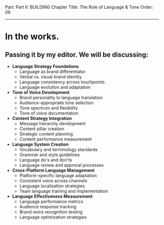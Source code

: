 Part: Part II: BUILDING
Chapter Title: The Role of Language & Tone
Order: 09

---

# In the works.

## Passing it by my editor. We will be discussing:

- **Language Strategy Foundations**
  - Language as brand differentiator
  - Verbal vs. visual brand identity
  - Language consistency across touchpoints
  - Language evolution and adaptation
- **Tone of Voice Development**
  - Brand personality to language translation
  - Audience-appropriate tone selection
  - Tone spectrum and flexibility
  - Tone of voice documentation
- **Content Strategy Integration**
  - Message hierarchy development
  - Content pillar creation
  - Strategic content planning
  - Content performance measurement
- **Language System Creation**
  - Vocabulary and terminology standards
  - Grammar and style guidelines
  - Language do's and don'ts
  - Language review and approval processes
- **Cross-Platform Language Management**
  - Platform-specific language adaptation
  - Consistent voice across channels
  - Language localization strategies
  - Team language training and implementation
- **Language Effectiveness Measurement**
  - Language performance metrics
  - Audience response tracking
  - Brand voice recognition testing
  - Language optimization strategies

<div style="height: 120px;"></div>
